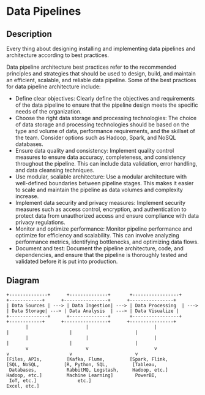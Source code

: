 # Data Pipelines
## Description
Every thing about designing installing and implementing data pipelines  and architecture according to best practices.

Data pipeline architecture best practices refer to the recommended principles and strategies that should be used to design, build, and maintain an efficient, scalable, and reliable data pipeline. Some of the best practices for data pipeline architecture include:

* Define clear objectives: Clearly define the objectives and requirements of the data pipeline to ensure that the pipeline design meets the specific needs of the organization.
* Choose the right data storage and processing technologies: The choice of data storage and processing technologies should be based on the type and volume of data, performance requirements, and the skillset of the team. Consider options such as Hadoop, Spark, and NoSQL databases.
* Ensure data quality and consistency: Implement quality control measures to ensure data accuracy, completeness, and consistency throughout the pipeline. This can include data validation, error handling, and data cleansing techniques.
* Use modular, scalable architecture: Use a modular architecture with well-defined boundaries between pipeline stages. This makes it easier to scale and maintain the pipeline as data volumes and complexity increase.
* Implement data security and privacy measures: Implement security measures such as access control, encryption, and authentication to protect data from unauthorized access and ensure compliance with data privacy regulations.
* Monitor and optimize performance: Monitor pipeline performance and optimize for efficiency and scalability. This can involve analyzing performance metrics, identifying bottlenecks, and optimizing data flows.
* Document and test: Document the pipeline architecture, code, and dependencies, and ensure that the pipeline is thoroughly tested and validated before it is put into production.

## Diagram 

    +--------------+      +--------------+       +-----------------+      +------------+      +----------------+      +----------------+
    | Data Sources | ---> | Data Ingestion| ---> | Data Processing  | ---> | Data Storage| ---> | Data Analysis  | ---> | Data Visualize |
    +--------------+      +--------------+       +-----------------+      +------------+      +----------------+      +----------------+
           |                     |                        |                       |                      |                       |
           |                     |                        |                       |                      |                       |
           v                     v                        v                       v                      v                       v
    [Files, APIs,         [Kafka, Flume,         [Spark, Flink,           [SQL, NoSQL,         [R, Python, SQL,         [Tableau,
     Databases,           RabbitMQ, Logstash,     Hadoop, etc.]            Hadoop, etc.]         Machine Learning]        PowerBI,
     IoT, etc.]               etc.]                                                                                            Excel, etc.]

